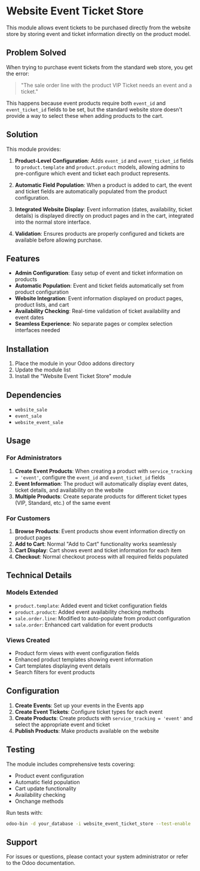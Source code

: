 # Website Event Ticket Store

This module allows event tickets to be purchased directly from the website store by storing event and ticket information directly on the product model.

## Problem Solved

When trying to purchase event tickets from the standard web store, you get the error:

> "The sale order line with the product VIP Ticket needs an event and a ticket."

This happens because event products require both `event_id` and `event_ticket_id` fields to be set, but the standard website store doesn't provide a way to select these when adding products to the cart.

## Solution

This module provides:

1. **Product-Level Configuration**: Adds `event_id` and `event_ticket_id` fields to `product.template` and `product.product` models, allowing admins to pre-configure which event and ticket each product represents.

2. **Automatic Field Population**: When a product is added to cart, the event and ticket fields are automatically populated from the product configuration.

3. **Integrated Website Display**: Event information (dates, availability, ticket details) is displayed directly on product pages and in the cart, integrated into the normal store interface.

4. **Validation**: Ensures products are properly configured and tickets are available before allowing purchase.

## Features

- **Admin Configuration**: Easy setup of event and ticket information on products
- **Automatic Population**: Event and ticket fields automatically set from product configuration
- **Website Integration**: Event information displayed on product pages, product lists, and cart
- **Availability Checking**: Real-time validation of ticket availability and event dates
- **Seamless Experience**: No separate pages or complex selection interfaces needed

## Installation

1. Place the module in your Odoo addons directory
2. Update the module list
3. Install the "Website Event Ticket Store" module

## Dependencies

- `website_sale`
- `event_sale`
- `website_event_sale`

## Usage

### For Administrators

1. **Create Event Products**: When creating a product with `service_tracking = 'event'`, configure the `event_id` and `event_ticket_id` fields
2. **Event Information**: The product will automatically display event dates, ticket details, and availability on the website
3. **Multiple Products**: Create separate products for different ticket types (VIP, Standard, etc.) of the same event

### For Customers

1. **Browse Products**: Event products show event information directly on product pages
2. **Add to Cart**: Normal "Add to Cart" functionality works seamlessly
3. **Cart Display**: Cart shows event and ticket information for each item
4. **Checkout**: Normal checkout process with all required fields populated

## Technical Details

### Models Extended

- `product.template`: Added event and ticket configuration fields
- `product.product`: Added event availability checking methods
- `sale.order.line`: Modified to auto-populate from product configuration
- `sale.order`: Enhanced cart validation for event products

### Views Created

- Product form views with event configuration fields
- Enhanced product templates showing event information
- Cart templates displaying event details
- Search filters for event products

## Configuration

1. **Create Events**: Set up your events in the Events app
2. **Create Event Tickets**: Configure ticket types for each event
3. **Create Products**: Create products with `service_tracking = 'event'` and select the appropriate event and ticket
4. **Publish Products**: Make products available on the website

## Testing

The module includes comprehensive tests covering:

- Product event configuration
- Automatic field population
- Cart update functionality
- Availability checking
- Onchange methods

Run tests with:

```bash
odoo-bin -d your_database -i website_event_ticket_store --test-enable
```

## Support

For issues or questions, please contact your system administrator or refer to the Odoo documentation.
